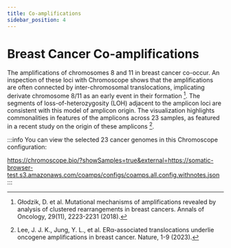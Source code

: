 ```yaml
---
title: Co-amplifications
sidebar_position: 4
---
```


# Breast Cancer Co-amplifications

The amplifications of chromosomes 8 and 11 in breast cancer co-occur. An inspection of these loci with Chromoscope shows that the amplifications are often connected by inter-chromosomal translocations, implicating derivate chromosome 8/11 as an early event in their formation [^1]. The segments of loss-of-heterozygosity (LOH) adjacent to the amplicon loci are consistent with this model of amplicon origin. The visualization highlights commonalities in features of the amplicons across 23 samples, as featured in a recent study on the origin of these amplicons [^2].

:::info
You can view the selected 23 cancer genomes in this Chromoscope configuration:

https://chromoscope.bio/?showSamples=true&external=https://somatic-browser-test.s3.amazonaws.com/coamps/configs/coamps.all.config.withnotes.json
:::

[^1]: Głodzik, D. et al. Mutational mechanisms of amplifications revealed by analysis of clustered rearrangements in breast cancers. Annals of Oncology, 29(11), 2223-2231 (2018).

[^2]: Lee, J. J. K., Jung, Y. L., et al.  ERα-associated translocations underlie oncogene amplifications in breast cancer. Nature, 1-9 (2023).
